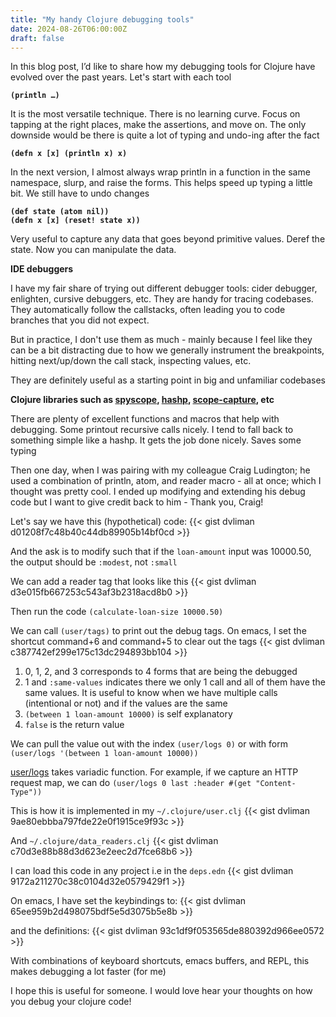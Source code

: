 ```yaml
---
title: "My handy Clojure debugging tools"
date: 2024-08-26T06:00:00Z
draft: false
---
```


In this blog post, I’d like to share how my debugging tools for Clojure have evolved over the past years. Let's start with each tool

**`(println …)`** 

It is the most versatile technique. There is no learning curve. Focus on tapping at the right places, make the assertions, and move on. The only downside would be there is quite a lot of typing and undo-ing after the fact

**`(defn x [x] (println x) x)`** 

In the next version, I almost always wrap println in a function in the same namespace, slurp, and raise the forms. This helps speed up typing a little bit. We still have to undo changes

**`(def state (atom nil))`**   
**`(defn x [x] (reset! state x))`** 

Very useful to capture any data that goes beyond primitive values. Deref the state. Now you can manipulate the data.

**IDE debuggers**

I have my fair share of trying out different debugger tools: cider debugger, enlighten, cursive debuggers, etc. They are handy for tracing codebases. They automatically follow the callstacks, often leading you to code branches that you did not expect.

But in practice, I don't use them as much - mainly because I feel like they can be a bit distracting due to how we generally instrument the breakpoints, hitting next/up/down the call stack, inspecting values, etc.

They are definitely useful as a starting point in big and unfamiliar codebases

**Clojure libraries such as [spyscope](https://github.com/dgrnbrg/spyscope), [hashp](https://github.com/weavejester/hashp), [scope-capture](https://github.com/vvvvalvalval/scope-capture), etc**

There are plenty of excellent functions and macros that help with debugging. Some printout recursive calls nicely. I tend to fall back to something simple like a hashp. It gets the job done nicely. Saves some typing

Then one day, when I was pairing with my colleague Craig Ludington; he used a combination of println, atom, and reader macro - all at once; which I thought was pretty cool. I ended up modifying and extending his debug code but I want to give credit back to him - Thank you, Craig!

Let's say we have this (hypothetical) code:
{{< gist dvliman d01208f7c48b40c44db89905b14bf0cd >}}

And the ask is to modify such that if the `loan-amount` input was 10000.50, the output should be `:modest`, not `:small`

We can add a reader tag that looks like this
{{< gist dvliman d3e015fb667253c543af3b2318acd8b0 >}}

Then run the code `(calculate-loan-size 10000.50)`

We can call `(user/tags)` to print out the debug tags. On emacs, I set the shortcut command+6 and command+5 to clear out the tags
{{< gist dvliman c387742ef299e175c13dc294893bb104 >}}

1.  0, 1, 2, and 3 corresponds to 4 forms that are being the debugged
2.  1 and `:same-values` indicates there we only 1 call and all of them have the same values. It is useful to know when we have multiple calls (intentional or not) and if the values are the same
3.  `(between 1 loan-amount 10000)` is self explanatory
4.  `false` is the return value

We can pull the value out with the index `(user/logs 0)` or with form `(user/logs '(between 1 loan-amount 10000))`

[user/logs](https://github.com/dvliman/.clojure/blob/cb2153279931f3537140d8a84335a73fbf989147/user.clj#L11) takes variadic function. For example, if we capture an HTTP request map, we can do `(user/logs 0 last :header #(get "Content-Type"))`

This is how it is implemented in my `~/.clojure/user.clj`
{{< gist dvliman 9ae80ebbba797fde22e0f1915ce9f93c >}}

And `~/.clojure/data_readers.clj` 
{{< gist dvliman c70d3e88b88d3d623e2eec2d7fce68b6 >}}

I can load this code in any project i.e in the `deps.edn`
{{< gist dvliman 9172a211270c38c0104d32e0579429f1 >}}


On emacs, I have set the keybindings to:
{{< gist dvliman 65ee959b2d498075bdf5e5d3075b5e8b >}}

and the definitions:
{{< gist dvliman 93c1df9f053565de880392d966ee0572 >}}

With combinations of keyboard shortcuts, emacs buffers, and REPL, this makes debugging a lot faster (for me)

I hope this is useful for someone. I would love hear your thoughts on how you debug your clojure code!

